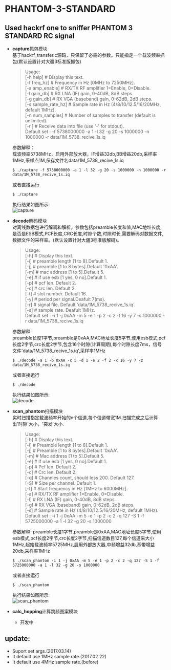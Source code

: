 # PHANTOM-3-STANDARD
## Used hackrf one to sniffer PHANTOM 3 STANDARD RC signal

* **capture**抓包模块  
基于hackrf_transfer.c源码，只保留了必需的参数。只能指定一个载波频率抓包(默认设置针对大疆3标准版抓包)
	>Usage:  
	[-h help] # Display this text.  
	[-f freq\_hz] # Frequency in Hz [0MHz to 7250MHz].  
	[-a amp\_enable] # RX/TX RF amplifier 1=Enable, 0=Disable.  
	[-l gain\_db] # RX LNA (IF) gain, 0-40dB, 8dB steps.  
	[-g gain\_db] # RX VGA (baseband) gain, 0-62dB, 2dB steps.  
	[-s sample\_rate\_hz] # Sample rate in Hz (4/8/10/12.5/16/20MHz, default 1MHz).  
	[-n num\_samples] # Number of samples to transfer (default is unlimited).  
	[-r <filename>] # Receive data into file (use '-' for stdout).  
Default set : -f 5738000000 -a 1 -l 32 -g 20 -s 1000000 -n 1000000 -r data/1M\_5738\_recive\_1s.iq

	参数解释：  
	载波频率5738MHz，启用外部放大器，IF增益32db,BB增益20db,采样率1MHz,采样点1M,保存文件名data/1M\_5738\_recive\_1s.iq
    
	`$ ./capture -f 5738000000 -a 1 -l 32 -g 20 -s 1000000 -n 1000000 -r data/1M_5738_recive_1s.iq`
    
	或者直接运行
    
	`$ ./capture`	
	
	执行结果如图所示:  
	![capture](https://github.com/a232319779/PHANTOM-3-STANDARD/blob/master/screenshot/capture.png)

* **decode**解码模块  
对离线数据包进行解调和解析。参数包括preamble长度和值,MAC地址长度,是否是ESB模式,PCF长度,CRC长度,时隙个数,时隙时长,需要解码对数据文件,数据文件的采样率。(默认设置针对大疆3标准版解码)。

	>Usage:  
	[-h] # Display this text.  
	[-i] # preamble length [1 to 8].Default 1.  
	[-j] # preamble [1 to 8 bytes].Default '0xAA'.  
	[-m] # mac address [1 to 5].Default 5.  
	[-e] # if use esb [1 yes, 0 no].Default 1.  
	[-p] # pcf len. Default 2.  
	[-c] # crc len. Default 2.  
	[-t] # slot number. Default 16.  
	[-y] # period per signal.Deafult 7(ms).  
	[-r] # signal file. Default 'data/1M\_5738\_recive\_1s.iq'.  
	[-s] # sample rate. Deafult 1MHz.  
Default set : -i 1 -j 0xAA -m 5 -e 1 -p 2 -c 2 -t 16 -y 7 -s 1000000 -r data/1M\_5738\_recive\_1s.iq
	
	参数解释:  
	preamble长度1字节,preamble是0xAA,MAC地址长度5字节,使用esb模式,pcf长度2字节,crc长度2字节,包含16个时隙(计算周期),每个时隙长度7ms，信号文件'data/1M\_5738\_recive\_1s.iq',采样率1MHz
	
	`$ ./decode -a 1 -b 0xAA -c 5 -d 1 -e 2 -f 2 -x 16 -y 7 -z data/1M_5738_recive_1s.iq`
    
	或者直接运行
    
	`$ ./decode`
	
	执行结果如图所示:  
	![decode](https://github.com/a232319779/PHANTOM-3-STANDARD/blob/master/screenshot/decode.png)
	
* **scan_phantom**扫描模块  
实时扫描指定载波频率开始的n个信道,每个信道带宽1M.扫描完成之后计算出'时隙'大小，'突发'大小.

	>Usage:  
	[-h] # Display this text.  
	[-i] # Preamble length [1 to 8].Default 1.  
	[-j] # Preamble [1 to 8 bytes].Default '0xAA'.  
	[-m] # Mac address [1 to 5].Default 5.  
	[-e] # If use esb [1 yes, 0 no].Default 1.  
	[-p] # Pcf len. Default 2.  
	[-c] # Crc len. Default 2.  
	[-q] # Channles count, should less 200. Default 127.  
	[-S] # Size per channel. Default 1.  
	[-f] # Start frequency in Hz [1MHz to 6000MHz].  
	[-a] # RX/TX RF amplifier 1=Enable, 0=Disable.  
	[-l] # RX LNA (IF) gain, 0-40dB, 8dB steps.  
	[-g] # RX VGA (baseband) gain, 0-62dB, 2dB steps.  
	[-s] # Sample rate in Hz (4/8/10/12.5/16/20MHz, default 1MHz).  
Default set : -i 1 -j 0xAA -m 5 -e 1 -p 2 -c 2 -q 127 -S 1 -f 5725000000 -a 1 -l 32 -g 20 -s 1000000

	参数解释:
	preamble长度1字节,preamble是0xAA,MAC地址长度5字节,使用esb模式,pcf长度2字节,crc长度2字节,扫描信道数目127,每个信道采大小1MHz,起始载波频率5725MHz,启用外部放大器,中频增益32db,基带增益20db,采样率1MHz
	
	`$ ./scan_phantom -i 1 -j 0xAA -m 5 -e 1 -p 2 -c 2 -q 127 -S 1 -f 5725000000 -a 1 -l 32 -g 20 -s 1000000`
	
	或者直接运行
	
	`$ ./scan_phantom`

	执行结果如图所示:  
	![scan_phantom](https://github.com/a232319779/PHANTOM-3-STANDARD/blob/master/screenshot/scan_phantom.png)

* **calc_hopping**计算跳频图案模块
	* 开发中  

## **update**:
* Suport set args.(2017.03.14)
* It default use 1MHz sample rate.(2017.02.22)  
* It default use 4MHz sample rate.(before)
